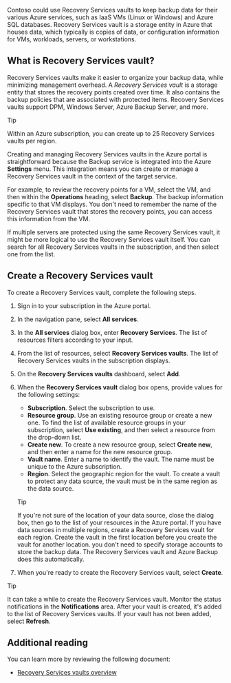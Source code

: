 Contoso could use Recovery Services vaults to keep backup data for their various Azure services, such as IaaS VMs (Linux or Windows) and Azure SQL databases. Recovery Services vault is a storage entity in Azure that houses data, which typically is copies of data, or configuration information for VMs, workloads, servers, or workstations.

## What is Recovery Services vault?

Recovery Services vaults make it easier to organize your backup data, while minimizing management overhead. A *Recovery Services vault* is a storage entity that stores the recovery points created over time. It also contains the backup policies that are associated with protected items. Recovery Services vaults support DPM, Windows Server, Azure Backup Server, and more.

> [!TIP]
> Within an Azure subscription, you can create up to 25 Recovery Services vaults per region.

Creating and managing Recovery Services vaults in the Azure portal is straightforward because the Backup service is integrated into the Azure **Settings** menu. This integration means you can create or manage a Recovery Services vault in the context of the target service.

For example, to review the recovery points for a VM, select the VM, and then within the **Operations** heading, select **Backup**. The backup information specific to that VM displays. You don't need to remember the name of the Recovery Services vault that stores the recovery points, you can access this information from the VM.

If multiple servers are protected using the same Recovery Services vault, it might be more logical to use the Recovery Services vault itself. You can search for all Recovery Services vaults in the subscription, and then select one from the list.

## Create a Recovery Services vault

To create a Recovery Services vault, complete the following steps.

1. Sign in to your subscription in the Azure portal.
2. In the navigation pane, select **All services**.
3. In the **All services** dialog box, enter **Recovery Services**. The list of resources filters according to your input.
4. From the list of resources, select **Recovery Services vaults**. The list of Recovery Services vaults in the subscription displays.
5. On the **Recovery Services vaults** dashboard, select **Add**.
6. When the **Recovery Services vault** dialog box opens, provide values for the following settings:

   - **Subscription**. Select the subscription to use.
   - **Resource group**. Use an existing resource group or create a new one. To find the list of available resource groups in your subscription, select **Use existing**, and then select a resource from the drop-down list.
   - **Create new**. To create a new resource group, select **Create new**, and then enter a name for the new resource group.
   - **Vault name**. Enter a name to identify the vault. The name must be unique to the Azure subscription.
   - **Region**. Select the geographic region for the vault. To create a vault to protect any data source, the vault must be in the same region as the data source.

   > [!TIP]  
   > If you're not sure of the location of your data source, close the dialog box, then go to the list of your resources in the Azure portal. If you have data sources in multiple regions, create a Recovery Services vault for each region. Create the vault in the first location before you create the vault for another location. you don't need to specify storage accounts to store the backup data. The Recovery Services vault and Azure Backup does this automatically.

7. When you're ready to create the Recovery Services vault, select **Create**.

> [!TIP]
> It can take a while to create the Recovery Services vault. Monitor the status notifications in the **Notifications** area. After your vault is created, it's added to the list of Recovery Services vaults. If your vault has not been added, select **Refresh**.

## Additional reading

You can learn more by reviewing the following document:

- [Recovery Services vaults overview](https://aka.ms/recovery-services-vault-overview?azure-portal=true)
